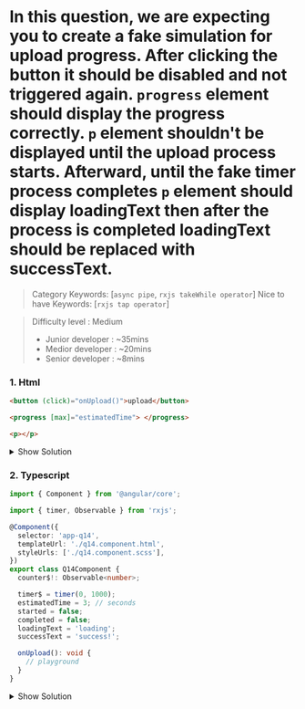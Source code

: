  
# In this question, we are expecting you to create a fake simulation for upload progress. After clicking the button it should be disabled and not triggered again. `progress` element should display the progress correctly. `p` element shouldn't be displayed until the upload process starts. Afterward, until the fake timer process completes `p` element should display loadingText then after the process is completed loadingText should be replaced with successText.  

>Category Keywords: [`async pipe`, `rxjs takeWhile operator`]
>Nice to have Keywords: [`rxjs tap operator`]

>Difficulty level : Medium 
> - Junior developer : ~35mins 
> - Medior developer : ~20mins 
> - Senior developer : ~8mins

### 1. Html

```html
<button (click)="onUpload()">upload</button>

<progress [max]="estimatedTime"> </progress>

<p></p>
```

<details>
<summary>Show Solution</summary>
<p>

```html
<button [disabled]="started" (click)="onUpload()">upload</button>

<progress [value]="counter$ | async" [max]="estimatedTime"> </progress>

<ng-container *ngIf="started">
  <p>{{completed ? successText : loadingText}}</p>
</ng-container>
```

</p>
</details>


### 2. Typescript

```typescript
import { Component } from '@angular/core';

import { timer, Observable } from 'rxjs';

@Component({
  selector: 'app-q14',
  templateUrl: './q14.component.html',
  styleUrls: ['./q14.component.scss'],
})
export class Q14Component {
  counter$!: Observable<number>;

  timer$ = timer(0, 1000);
  estimatedTime = 3; // seconds
  started = false;
  completed = false;
  loadingText = 'loading';
  successText = 'success!';

  onUpload(): void {
    // playground
  }
}
```

<details>
<summary>Show Solution</summary>
<p>

```typescript
import { Component } from '@angular/core';

import { timer, Observable } from 'rxjs';
import { takeWhile, tap } from 'rxjs/operators';

@Component({
  selector: 'app-q14',
  templateUrl: './q14.component.html',
  styleUrls: ['./q14.component.scss'],
})
export class Q14Component {
  counter$!: Observable<number>;

  timer$ = timer(0, 1000);
  estimatedTime = 3; // seconds
  started = false;
  completed = false;
  loadingText = 'loading';
  successText = 'success!';

  onUpload(): void {
    this.started = true;
    this.counter$ = this.timer$.pipe(
      takeWhile((val) => val <= this.estimatedTime),
      tap((value: number) => {
        if (value === this.estimatedTime) {
          this.completed = true;
        } else {
          this.completed = false;
        }
      })
    );
  }
}
```

</p>
</details>
 